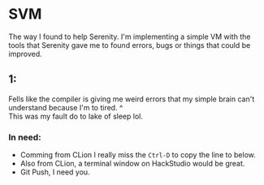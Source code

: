 # SVM

The way I found to help Serenity. I'm implementing a simple VM with the tools that Serenity gave me to found errors, bugs or things that could be improved.

## 1:

Fells like the compiler is giving me weird errors that my simple brain can't understand because I'm to tired.
^ <br>
This was my fault do to lake of sleep lol.

### In need:

- Comming from CLion I really miss the `Ctrl-D` to copy the line to below.
- Also from CLion, a terminal window on HackStudio would be great.
- Git Push, I need you.
